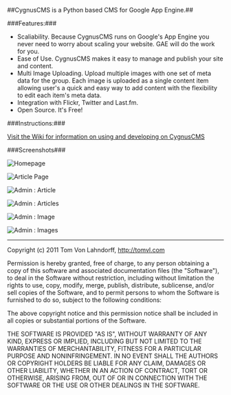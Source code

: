 ##CygnusCMS is a Python based CMS for Google App Engine.##

###Features:###

- Scaliability. Because CygnusCMS runs on Google's App Engine you never need to worry about scaling your website. GAE will do the work for you.
- Ease of Use. CygnusCMS makes it easy to manage and publish your site and content.
- Multi Image Uploading. Upload multiple images with one set of meta data for the group. Each image is uploaded as a single content item allowing user's a quick and easy way to add content with the flexibility to edit each item's meta data.
- Integration with Flickr, Twitter and Last.fm.
- Open Source. It's Free!

###Instructions:###

[Visit the Wiki for information on using and developing on CygnusCMS](https://github.com/tomvon/cygnuscms/wiki)

###Screenshots###

![Homepage](http://cygnuscms.s3.amazonaws.com/cygnuscms-homepage-600.png)

![Article Page](http://cygnuscms.s3.amazonaws.com/cygnuscms-article-600.jpg)

![Admin : Article](http://cygnuscms.s3.amazonaws.com/cygnuscms-adminarticle-600.jpg)

![Admin : Articles](http://cygnuscms.s3.amazonaws.com/cygnuscms-adminarticles-600.jpg)

![Admin : Image](http://cygnuscms.s3.amazonaws.com/cygnuscms-adminimage-600.jpg)

![Admin : Images](http://cygnuscms.s3.amazonaws.com/cygnuscms-adminimages-600.jpg)

***

Copyright (c) 2011 Tom Von Lahndorff, http://tomvl.com

Permission is hereby granted, free of charge, to any person obtaining a copy of this software and associated documentation files (the "Software"), to deal in the Software without restriction, including without limitation the rights to use, copy, modify, merge, publish, distribute, sublicense, and/or sell copies of the Software, and to permit persons to whom the Software is furnished to do so, subject to the following conditions:

The above copyright notice and this permission notice shall be included in all copies or substantial portions of the Software.

THE SOFTWARE IS PROVIDED "AS IS", WITHOUT WARRANTY OF ANY KIND, EXPRESS OR IMPLIED, INCLUDING BUT NOT LIMITED TO THE WARRANTIES OF MERCHANTABILITY, FITNESS FOR A PARTICULAR PURPOSE AND NONINFRINGEMENT. IN NO EVENT SHALL THE AUTHORS OR COPYRIGHT HOLDERS BE LIABLE FOR ANY CLAIM, DAMAGES OR OTHER LIABILITY, WHETHER IN AN ACTION OF CONTRACT, TORT OR OTHERWISE, ARISING FROM, OUT OF OR IN CONNECTION WITH THE SOFTWARE OR THE USE OR OTHER DEALINGS IN THE SOFTWARE.